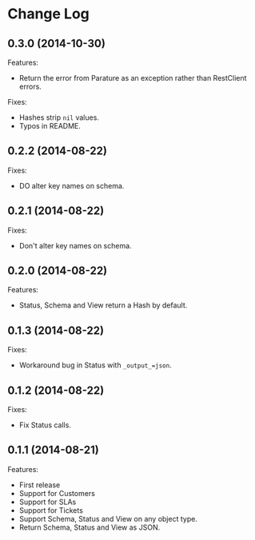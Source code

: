 # Change Log

## 0.3.0 (2014-10-30)

Features:

  - Return the error from Parature as an exception rather than RestClient errors.

Fixes:

  - Hashes strip `nil` values.
  - Typos in README.


## 0.2.2 (2014-08-22)

Fixes:

  - DO alter key names on schema.

## 0.2.1 (2014-08-22)

Fixes:

  - Don't alter key names on schema.

## 0.2.0 (2014-08-22)

Features:

  - Status, Schema and View return a Hash by default.

## 0.1.3 (2014-08-22)

Fixes:

  - Workaround bug in Status with `_output_=json`.

## 0.1.2 (2014-08-22)

Fixes:

  - Fix Status calls.

## 0.1.1 (2014-08-21)

Features:

  - First release
  - Support for Customers
  - Support for SLAs
  - Support for Tickets
  - Support Schema, Status and View on any object type.
  - Return Schema, Status and View as JSON.
